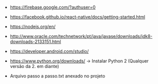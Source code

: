 - https://firebase.google.com/?authuser=0

- https://facebook.github.io/react-native/docs/getting-started.html

- https://nodejs.org/en/

- http://www.oracle.com/technetwork/pt/java/javase/downloads/jdk8-downloads-2133151.html

- https://developer.android.com/studio/

- https://www.python.org/downloads/ -> Instalar Python 2 (Qualquer versão da 2. em diante)

- Arquivo passo a passo.txt anexado no projeto


